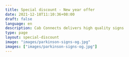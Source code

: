 ```yaml
---
title: Special discount - New year offer 
date: 2021-12-18T11:10:36+08:00
draft: false
language: en
description: Cab Connects delivers high quality signs
type: page
layout: special-discount
image: "images/parkinson-signs-og.jpg"
images: ["images/parkinson-signs-og.jpg"]
---
```

